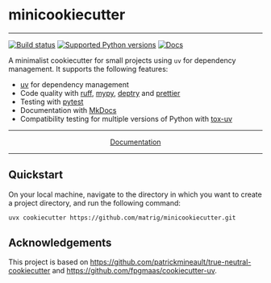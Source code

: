 # minicookiecutter

---

[![Build status](https://img.shields.io/github/actions/workflow/status/matrig/minicookiecutter/main.yml?branch=main)](https://github.com/matrig/minicookiecutter/actions/workflows/main.yml?query=branch%3Amain)
[![Supported Python versions](https://img.shields.io/badge/python-3.9_%7C_3.10_%7C_3.11_%7C_3.12_%7C_3.13-blue?labelColor=grey&color=blue)](https://github.com/matrig/minicookiecutter/blob/main/pyproject.toml)
[![Docs](https://img.shields.io/badge/docs-gh--pages-blue)](https://matrig.github.io/minicookiecutter/)

A minimalist cookiecutter for small projects using `uv` for dependency management.
It supports the following features:

- [uv](https://docs.astral.sh/uv/) for dependency management
- Code quality with [ruff](https://github.com/charliermarsh/ruff), [mypy](https://mypy.readthedocs.io/en/stable/), [deptry](https://github.com/fpgmaas/deptry/) and [prettier](https://prettier.io/)
- Testing with [pytest](https://docs.pytest.org/en/7.1.x/)
- Documentation with [MkDocs](https://www.mkdocs.org/)
- Compatibility testing for multiple versions of Python with [tox-uv](https://github.com/tox-dev/tox-uv)

---

<p align="center">
  <a href="https://matrig.github.io/minicookiecutter/">Documentation</a>
</p>

---

## Quickstart

On your local machine, navigate to the directory in which you want to create a project directory, and run the following command:

```bash
uvx cookiecutter https://github.com/matrig/minicookiecutter.git
```

## Acknowledgements

This project is based on <https://github.com/patrickmineault/true-neutral-cookiecutter> and <https://github.com/fpgmaas/cookiecutter-uv>.
